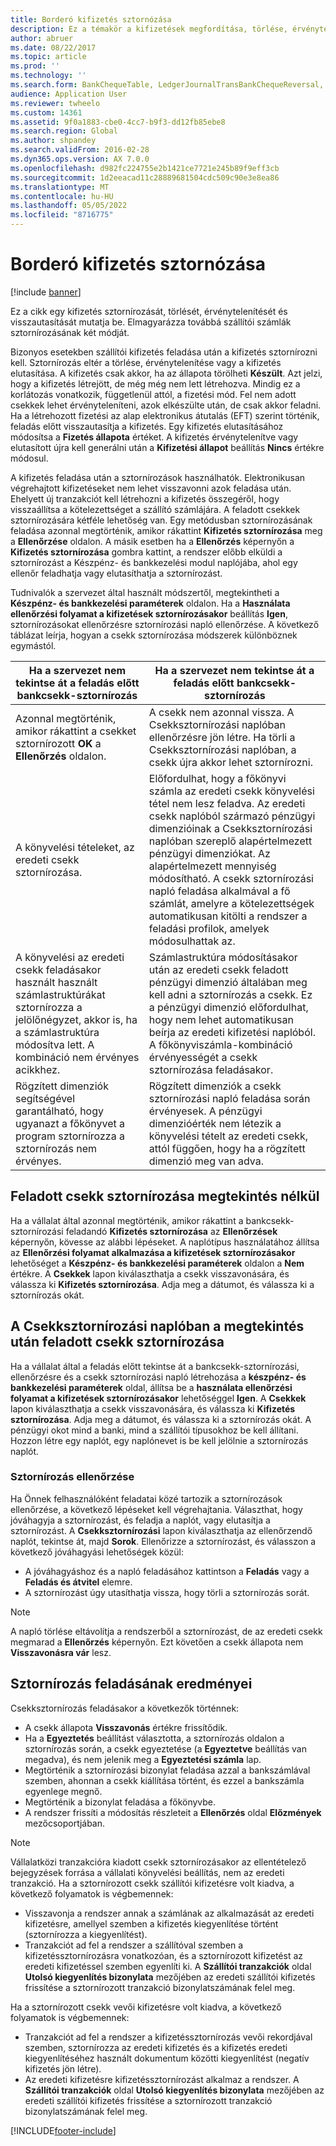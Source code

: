 ```yaml
---
title: Borderó kifizetés sztornózása
description: Ez a témakör a kifizetések megfordítása, törlése, érvénytelenítése és elutasítása közötti különbségeket írja le. Elmagyarázza továbbá szállítói számlák sztornírozásának két módját.
author: abruer
ms.date: 08/22/2017
ms.topic: article
ms.prod: ''
ms.technology: ''
ms.search.form: BankChequeTable, LedgerJournalTransBankChequeReversal, LedgerJournalTransVendPaym
audience: Application User
ms.reviewer: twheelo
ms.custom: 14361
ms.assetid: 9f0a1883-cbe0-4cc7-b9f3-dd12fb85ebe8
ms.search.region: Global
ms.author: shpandey
ms.search.validFrom: 2016-02-28
ms.dyn365.ops.version: AX 7.0.0
ms.openlocfilehash: d982fc224755e2b1421ce7721e245b89f9eff3cb
ms.sourcegitcommit: 1d2eeacad11c28889681504cdc509c90e3e8ea86
ms.translationtype: MT
ms.contentlocale: hu-HU
ms.lasthandoff: 05/05/2022
ms.locfileid: "8716775"
---
```

# <a name="reverse-a-vendor-payment"></a>Borderó kifizetés sztornózása

[!include [banner](../includes/banner.md)]

Ez a cikk egy kifizetés sztornírozását, törlését, érvénytelenítését és visszautasítását mutatja be. Elmagyarázza továbbá szállítói számlák sztornírozásának két módját. 

Bizonyos esetekben szállítói kifizetés feladása után a kifizetés sztornírozni kell. Sztornírozás eltér a törlése, érvénytelenítése vagy a kifizetés elutasítása. A kifizetés csak akkor, ha az állapota törölheti **Készült**. Azt jelzi, hogy a kifizetés létrejött, de még még nem lett létrehozva. Mindig ez a korlátozás vonatkozik, függetlenül attól, a fizetési mód. Fel nem adott csekkek lehet érvényteleníteni, azok elkészülte után, de csak akkor feladni. Ha a létrehozott fizetési az alap elektronikus átutalás (EFT) szerint történik, feladás előtt visszautasítja a kifizetés. Egy kifizetés elutasításához módosítsa a **Fizetés állapota** értéket. A kifizetés érvénytelenítve vagy elutasított újra kell generálni után a **Kifizetési állapot** beállítás **Nincs** értékre módosul. 

A kifizetés feladása után a sztornírozások használhatók. Elektronikusan végrehajtott kifizetéseket nem lehet visszavonni azok feladása után. Ehelyett új tranzakciót kell létrehozni a kifizetés összegéről, hogy visszaállítsa a kötelezettséget a szállító számlájára. A feladott csekkek sztornírozására kétféle lehetőség van. Egy metódusban sztornírozásának feladása azonnal megtörténik, amikor rákattint **Kifizetés sztornírozása** meg a **Ellenőrzése** oldalon. A másik esetben ha a **Ellenőrzés** képernyőn a **Kifizetés sztornírozása** gombra kattint, a rendszer előbb elküldi a sztornírozást a Készpénz- és bankkezelési modul naplójába, ahol egy ellenőr feladhatja vagy elutasíthatja a sztornírozást. 

Tudnivalók a szervezet által használt módszertől, megtekintheti a **Készpénz- és bankkezelési paraméterek** oldalon. Ha a **Használata ellenőrzési folyamat a kifizetések sztornírozásakor** beállítás **Igen**, sztornírozásokat ellenőrzésre sztornírozási napló ellenőrzése. A következő táblázat leírja, hogyan a csekk sztornírozása módszerek különböznek egymástól.

| Ha a szervezet nem tekintse át a feladás előtt bankcsekk-sztornírozás                                                                                                                                  | Ha a szervezet nem tekintse át a feladás előtt bankcsekk-sztornírozás                                                                                                                                                                                                                                                                                                                                                                     |
|-----------------------------------------------------------------------------------------------------------------------------------------------------------------------------------------------------|---------------------------------------------------------------------------------------------------------------------------------------------------------------------------------------------------------------------------------------------------------------------------------------------------------------------------------------------------------------------------------------------------------------------------------|
| Azonnal megtörténik, amikor rákattint a csekket sztornírozott **OK** a **Ellenőrzés** oldalon.                                                                                                                      | A csekk nem azonnal vissza. A Csekksztornírozási naplóban ellenőrzésre jön létre. Ha törli a Csekksztornírozási naplóban, a csekk újra akkor lehet sztornírozni.                                                                                                                                                                                                                                                                |
| A könyvelési tételeket, az eredeti csekk sztornírozása.                                                                                                                                         | Előfordulhat, hogy a főkönyvi számla az eredeti csekk könyvelési tétel nem lesz feladva. Az eredeti csekk naplóból származó pénzügyi dimenzióinak a Csekksztornírozási naplóban szereplő alapértelmezett pénzügyi dimenziókat. Az alapértelmezett mennyiség módosítható. A csekk sztornírozási napló feladása alkalmával a fő számlát, amelyre a kötelezettségek automatikusan kitölti a rendszer a feladási profilok, amelyek módosulhattak az. |
| A könyvelési az eredeti csekk feladásakor használt használt számlastruktúrákat sztornírozza a jelölőnégyzet, akkor is, ha a számlastruktúra módosítva lett. A kombináció nem érvényes acikkhez. | Számlastruktúra módosításakor után az eredeti csekk feladott pénzügyi dimenzió általában meg kell adni a sztornírozás a csekk. Ez a pénzügyi dimenzió előfordulhat, hogy nem lehet automatikusan beírja az eredeti kifizetési naplóból. A főkönyviszámla-kombináció érvényességét a csekk sztornírozása feladásakor.                                                                                                        |
| Rögzített dimenziók segítségével garantálható, hogy ugyanazt a főkönyvet a program sztornírozza a sztornírozás nem érvényes.                                                                                      | Rögzített dimenziók a csekk sztornírozási napló feladása során érvényesek. A pénzügyi dimenzióérték nem létezik a könyvelési tételt az eredeti csekk, attól függően, hogy ha a rögzített dimenzió meg van adva.                                                                                                                                                                                                     |

## <a name="reverse-posted-checks-without-reviewing-them"></a>Feladott csekk sztornírozása megtekintés nélkül
Ha a vállalat által azonnal megtörténik, amikor rákattint a bankcsekk-sztornírozási feladandó **Kifizetés sztornírozása** az **Ellenőrzések** képernyőn, kövesse az alábbi lépéseket. A naplótípus használatához állítsa az **Ellenőrzési folyamat alkalmazása a kifizetések sztornírozásakor** lehetőséget a **Készpénz- és bankkezelési paraméterek** oldalon a **Nem** értékre. A **Csekkek** lapon kiválaszthatja a csekk visszavonására, és válassza ki **Kifizetés sztornírozása**. Adja meg a dátumot, és válassza ki a sztornírozás okát.

## <a name="reverse-posted-checks-after-they-are-reviewed-in-the-check-reversal-journal"></a>A Csekksztornírozási naplóban a megtekintés után feladott csekk sztornírozása
Ha a vállalat által a feladás előtt tekintse át a bankcsekk-sztornírozási, ellenőrzésre és a csekk sztornírozási napló létrehozása a **készpénz- és bankkezelési paraméterek** oldal, állítsa be a **használata ellenőrzési folyamat a kifizetések sztornírozásakor** lehetőséggel **Igen**. A **Csekkek** lapon kiválaszthatja a csekk visszavonására, és válassza ki **Kifizetés sztornírozása**. Adja meg a dátumot, és válassza ki a sztornírozás okát. A pénzügyi okot mind a banki, mind a szállítói típusokhoz be kell állítani. Hozzon létre egy naplót, egy naplónevet is be kell jelölnie a sztornírozás naplót.

### <a name="review-a-reversal"></a>Sztornírozás ellenőrzése

Ha Önnek felhasználóként feladatai közé tartozik a sztornírozások ellenőrzése, a következő lépéseket kell végrehajtania. Választhat, hogy jóváhagyja a sztornírozást, és feladja a naplót, vagy elutasítja a sztornírozást. A **Csekksztornírozási** lapon kiválaszthatja az ellenőrzendő naplót, tekintse át, majd **Sorok**. Ellenőrizze a sztornírozást, és válasszon a következő jóváhagyási lehetőségek közül:

-   A jóváhagyáshoz és a napló feladásához kattintson a **Feladás** vagy a **Feladás és átvitel** elemre.
-   A sztornírozást úgy utasíthatja vissza, hogy törli a sztornírozás sorát.

> [!NOTE]
> A napló törlése eltávolítja a rendszerből a sztornírozást, de az eredeti csekk megmarad a **Ellenőrzés** képernyőn. Ezt követően a csekk állapota nem **Visszavonásra vár** lesz.

## <a name="results-of-posting-a-reversal"></a>Sztornírozás feladásának eredményei
Csekksztornírozás feladásakor a következők történnek:

-   A csekk állapota **Visszavonás** értékre frissítődik.
-   Ha a **Egyeztetés** beállítást választotta, a sztornírozás oldalon a sztornírozás során, a csekk egyeztetése (a **Egyeztetve** beállítás van megadva), és nem jelenik meg a **Egyeztetési számla** lap.
-   Megtörténik a sztornírozási bizonylat feladása azzal a bankszámlával szemben, ahonnan a csekk kiállítása történt, és ezzel a bankszámla egyenlege megnő.
-   Megtörténik a bizonylat feladása a főkönyvbe.
-   A rendszer frissíti a módosítás részleteit a **Ellenőrzés** oldal **Előzmények** mezőcsoportjában.

> [!NOTE] 
> Vállalatközi tranzakcióra kiadott csekk sztornírozásakor az ellentételező bejegyzések forrása a vállalati könyvelési beállítás, nem az eredeti tranzakció. Ha a sztornírozott csekk szállítói kifizetésre volt kiadva, a következő folyamatok is végbemennek:

-   Visszavonja a rendszer annak a számlának az alkalmazását az eredeti kifizetésre, amellyel szemben a kifizetés kiegyenlítése történt (sztornírozza a kiegyenlítést).
-   Tranzakciót ad fel a rendszer a szállítóval szemben a kifizetéssztornírozásra vonatkozóan, és a sztornírozott kifizetést az eredeti kifizetéssel szemben egyenlíti ki. A **Szállítói tranzakciók** oldal **Utolsó kiegyenlítés bizonylata** mezőjében az eredeti szállítói kifizetés frissítése a sztornírozott tranzakció bizonylatszámának felel meg.

Ha a sztornírozott csekk vevői kifizetésre volt kiadva, a következő folyamatok is végbemennek:

-   Tranzakciót ad fel a rendszer a kifizetéssztornírozás vevői rekordjával szemben, sztornírozza az eredeti kifizetés és a kifizetés eredeti kiegyenlítéséhez használt dokumentum közötti kiegyenlítést (negatív kifizetés jön létre).
-   Az eredeti kifizetésre kifizetéssztornírozást alkalmaz a rendszer. A **Szállítói tranzakciók** oldal **Utolsó kiegyenlítés bizonylata** mezőjében az eredeti szállítói kifizetés frissítése a sztornírozott tranzakció bizonylatszámának felel meg.






[!INCLUDE[footer-include](../../includes/footer-banner.md)]
